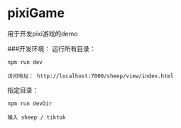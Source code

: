 # pixiGame

用于开发pixi游戏的demo

###开发环境：
运行所有目录：
```
npm run dev

访问地址： http://localhost:7000/sheep/view/index.html
```

指定目录：
```
npm run devDir

输入 sheep / tiktok
```

